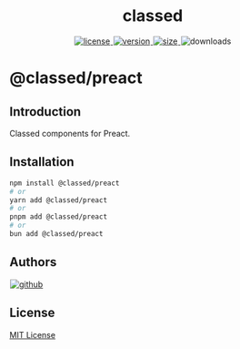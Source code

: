 <p>
  <h1 align="center">classed</h1>
</p>

<p align="center">
  <a title="license" href="https://github.com/flamrdevs/classed/blob/main/LICENSE">
    <img title="license" alt="license" src="https://none.deno.dev/npm/l/@classed/preact" hspace="1">
  </a>
  <a title="version" href="https://www.npmjs.com/package/@classed/preact">
    <img title="version" alt="version" src="https://none.deno.dev/npm/v/@classed/preact" hspace="1">
  </a>
  <a title="size" href="https://bundlejs.com/?q=@classed/preact">
    <img title="size" alt="size" src="https://none.deno.dev/bundlejs/mz/@classed/preact" hspace="1">
  </a>
  <img title="npm monthly downloads" alt="downloads" src="https://none.deno.dev/npm/dm/@classed/preact" hspace="1">
</p>

# @classed/preact

## Introduction

Classed components for Preact.

## Installation

```sh
npm install @classed/preact
# or
yarn add @classed/preact
# or
pnpm add @classed/preact
# or
bun add @classed/preact
```

## Authors

<p>
  <a title="github" href="https://github.com/flamrdevs">
    <picture>
      <source media="(prefers-color-scheme: dark)" srcset="https://flamrdevs.pages.dev/badge/dark.svg">
      <img alt="github" src="https://flamrdevs.pages.dev/badge/light.svg" hspace="1">
    </picture>
  </a>
</p>

## License

[MIT License](https://github.com/flamrdevs/classed/blob/main/LICENSE)
